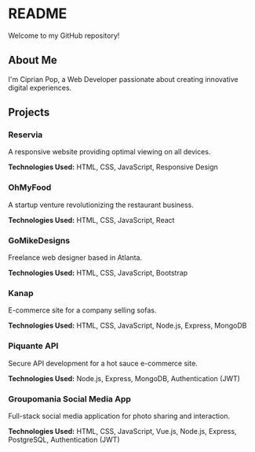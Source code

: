 # README

Welcome to my GitHub repository!

## About Me

I'm Ciprian Pop, a Web Developer passionate about creating innovative digital experiences.

## Projects

### Reservia

A responsive website providing optimal viewing on all devices.

**Technologies Used:** HTML, CSS, JavaScript, Responsive Design

### OhMyFood

A startup venture revolutionizing the restaurant business.

**Technologies Used:** HTML, CSS, JavaScript, React

### GoMikeDesigns

Freelance web designer based in Atlanta.

**Technologies Used:** HTML, CSS, JavaScript, Bootstrap

### Kanap

E-commerce site for a company selling sofas.

**Technologies Used:** HTML, CSS, JavaScript, Node.js, Express, MongoDB

### Piquante API

Secure API development for a hot sauce e-commerce site.

**Technologies Used:** Node.js, Express, MongoDB, Authentication (JWT)

### Groupomania Social Media App

Full-stack social media application for photo sharing and interaction.

**Technologies Used:** HTML, CSS, JavaScript, Vue.js, Node.js, Express, PostgreSQL, Authentication (JWT)
